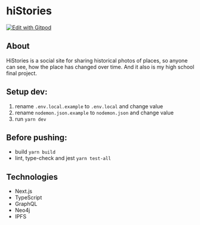 # hiStories

[![Edit with Gitpod](https://gitpod.io/button/open-in-gitpod.svg)](https://gitpod.io/#https://github.com/hiStories-cc/hiStories)

## About

HiStories is a social site for sharing historical photos of places, so anyone can see, how the place has changed over time.
And it also is my high school final project.

## Setup dev:

1. rename `.env.local.example` to `.env.local` and change value
2. rename `nodemon.json.example` to `nodemon.json` and change value
3. run `yarn dev`

## Before pushing:

- build `yarn build`
- lint, type-check and jest `yarn test-all`

## Technologies

- Next.js
- TypeScript
- GraphQL
- Neo4j
- IPFS
